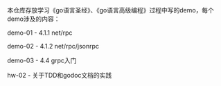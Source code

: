 本仓库存放学习《go语言圣经》、《go语言高级编程》过程中写的demo，每个demo涉及的内容：

demo-01 - 4.1.1 net/rpc

demo-02 - 4.1.2 net/rpc/jsonrpc	

demo-03 - 4.4 grpc入门

hw-02   - 关于TDD和godoc文档的实践